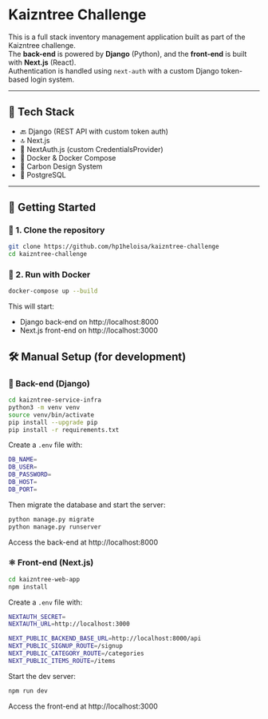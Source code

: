 # Kaizntree Challenge 

This is a full stack inventory management application built as part of the Kaizntree challenge.  
The **back-end** is powered by **Django** (Python), and the **front-end** is built with **Next.js** (React).  
Authentication is handled using `next-auth` with a custom Django token-based login system.

---

## 🧱 Tech Stack

- 🔙 Django (REST API with custom token auth)
- 🔝 Next.js 
- 🔐 NextAuth.js (custom CredentialsProvider)
- 🐋 Docker & Docker Compose
- 💠 Carbon Design System
- 🐘 PostgreSQL

---

## 🚀 Getting Started

### 🔧 1. Clone the repository

```bash
git clone https://github.com/hp1heloisa/kaizntree-challenge
cd kaizntree-challenge
```


### 🐳 2. Run with Docker

```bash
docker-compose up --build
```
This will start:
- Django back-end on http://localhost:8000
- Next.js front-end on http://localhost:3000


## 🛠 Manual Setup (for development)
### 🐍 Back-end (Django)
```bash
cd kaizntree-service-infra
python3 -m venv venv
source venv/bin/activate 
pip install --upgrade pip
pip install -r requirements.txt
```
Create a `.env` file with:
```bash
DB_NAME=
DB_USER=
DB_PASSWORD=
DB_HOST=
DB_PORT=
```
Then migrate the database and start the server:
```bash
python manage.py migrate
python manage.py runserver
```
Access the back-end at http://localhost:8000

### ⚛️ Front-end (Next.js)
```bash
cd kaizntree-web-app 
npm install
```
Create a `.env` file with:
```bash
NEXTAUTH_SECRET=
NEXTAUTH_URL=http://localhost:3000

NEXT_PUBLIC_BACKEND_BASE_URL=http://localhost:8000/api
NEXT_PUBLIC_SIGNUP_ROUTE=/signup
NEXT_PUBLIC_CATEGORY_ROUTE=/categories
NEXT_PUBLIC_ITEMS_ROUTE=/items
```

Start the dev server:
```bash
npm run dev
```
Access the front-end at http://localhost:3000
